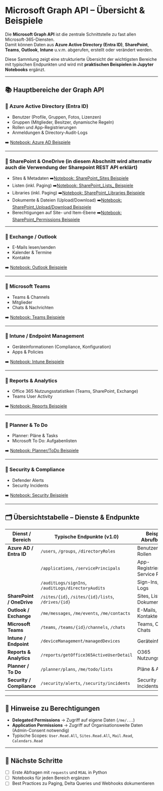 # Microsoft Graph API – Übersicht & Beispiele

Die **Microsoft Graph API** ist die zentrale Schnittstelle zu fast allen Microsoft-365-Diensten.  
Damit können Daten aus **Azure Active Directory (Entra ID)**, **SharePoint**, **Teams**, **Outlook**, **Intune** u.v.m. abgerufen, erstellt oder verändert werden.  

Diese Sammlung zeigt eine strukturierte Übersicht der wichtigsten Bereiche mit typischen Endpunkten und wird mit **praktischen Beispielen in Jupyter Notebooks** ergänzt.

---

## 📚 Hauptbereiche der Graph API

### 🔹 Azure Active Directory (Entra ID)
- Benutzer (Profile, Gruppen, Fotos, Lizenzen)
- Gruppen (Mitglieder, Besitzer, dynamische Regeln)
- Rollen und App-Registrierungen
- Anmeldungen & Directory-Audit-Logs

➡️ [Notebook: Azure AD Beispiele](azure_ad.ipynb)

---

### 🔹 SharePoint & OneDrive (in diesem Abschnitt wird alternativ auch die Verwendung der Sharepoint REST API erklärt)
- Sites & Metadaten ➡️[Notebook: SharePoint_Sites Beispiele](sharepoint_Sites.ipynb)
- Listen (inkl. Paging) ➡️[Notebook: SharePoint_Lists_ Beispiele](sharepoint_Lists.ipynb) 
- Libraries (inkl. Paging) ➡️[Notebook: SharePoint_Libraries Beispiele](sharepoint_Libraries.ipynb)
- Dokumente & Dateien (Upload/Download) ➡️[Notebook: SharePoint_Upload/Download Beispiele](sharepoint_UpdloadDownload.ipynb)
- Berechtigungen auf Site- und Item-Ebene ➡️[Notebook: SharePoint_Permissions Beispiele](sharepoint_Permissions.ipynb)

---

### 🔹 Exchange / Outlook
- E-Mails lesen/senden
- Kalender & Termine
- Kontakte

➡️ [Notebook: Outlook Beispiele](outlook.ipynb)

---

### 🔹 Microsoft Teams
- Teams & Channels
- Mitglieder
- Chats & Nachrichten

➡️ [Notebook: Teams Beispiele](teams.ipynb)

---

### 🔹 Intune / Endpoint Management
- Geräteinformationen (Compliance, Konfiguration)
- Apps & Policies

➡️ [Notebook: Intune Beispiele](intune.ipynb)

---

### 🔹 Reports & Analytics
- Office 365 Nutzungsstatistiken (Teams, SharePoint, Exchange)
- Teams User Activity

➡️ [Notebook: Reports Beispiele](reports.ipynb)

---

### 🔹 Planner & To Do
- Planner: Pläne & Tasks
- Microsoft To Do: Aufgabenlisten

➡️ [Notebook: Planner/ToDo Beispiele](planner_todo.ipynb)

---

### 🔹 Security & Compliance
- Defender Alerts
- Security Incidents

➡️ [Notebook: Security Beispiele](security.ipynb)

---

## 🗂 Übersichtstabelle – Dienste & Endpunkte

| Dienst / Bereich         | Typische Endpunkte (v1.0)                                   | Beispiele für Abrufbare Daten |
|--------------------------|-------------------------------------------------------------|--------------------------------|
| **Azure AD / Entra ID** | `/users`, `/groups`, `/directoryRoles`                      | Benutzer, Gruppen, Rollen |
|                          | `/applications`, `/servicePrincipals`                      | App-Registrierungen, Service Principals |
|                          | `/auditLogs/signIns`, `/auditLogs/directoryAudits`         | Sign-Ins, Audit-Logs |
| **SharePoint / OneDrive** | `/sites/{id}`, `/sites/{id}/lists`, `/drives/{id}`        | Sites, Listen, Dokumente |
| **Outlook / Exchange**   | `/me/messages`, `/me/events`, `/me/contacts`               | E-Mails, Kalender, Kontakte |
| **Microsoft Teams**      | `/teams`, `/teams/{id}/channels`, `/chats`                 | Teams, Channels, Chats |
| **Intune / Endpoint**    | `/deviceManagement/managedDevices`                         | Geräteinformationen |
| **Reports & Analytics**  | `/reports/getOffice365ActiveUserDetail`                    | O365 Nutzungsstatistiken |
| **Planner / To Do**      | `/planner/plans`, `/me/todo/lists`                         | Pläne & Aufgaben |
| **Security / Compliance**| `/security/alerts`, `/security/incidents`                  | Security Alerts & Incidents |

---

## 🔑 Hinweise zu Berechtigungen
- **Delegated Permissions** → Zugriff auf eigene Daten (`/me/...`)
- **Application Permissions** → Zugriff auf Organisationsweite Daten (Admin-Consent notwendig)
- Typische Scopes: `User.Read.All`, `Sites.Read.All`, `Mail.Read`, `Calendars.Read`

---

## 🚀 Nächste Schritte
- [ ] Erste Abfragen mit `requests` und `MSAL` in Python
- [ ] Notebooks für jeden Bereich ergänzen
- [ ] Best Practices zu Paging, Delta Queries und Webhooks dokumentieren
